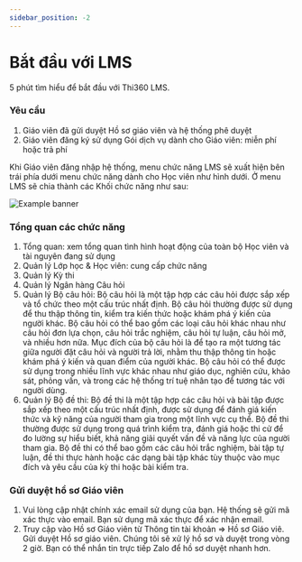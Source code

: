```yaml
---
sidebar_position: -2
---
```


# Bắt đầu với LMS

5 phút tìm hiểu để bắt đầu với Thi360 LMS.

### Yêu cầu

1. Giáo viên đã gửi duyệt Hồ sơ giáo viên và hệ thống phê duyệt
2. Giáo viên đăng ký sử dụng Gói dịch vụ dành cho Giáo viên: miễn phí hoặc trả phí

Khi Giáo viên đăng nhập hệ thống, menu chức năng LMS sẽ xuất hiện bên trái phía dưới menu chức năng dành cho Học viên như hình dưới.
Ở menu LMS sẽ chia thành các Khối chức năng như sau:

![Example banner](/img/lms/leftmenu.png)


### Tổng quan các chức năng

1. Tổng quan: xem tổng quan tình hình hoạt động của toàn bộ Học viên và tài nguyên đang sử dụng
2. Quản lý Lớp học & Học viên: cung cấp chức năng
3. Quản lý Kỳ thi
4. Quản lý Ngân hàng Câu hỏi
5. Quản lý Bộ câu hỏi: Bộ câu hỏi là một tập hợp các câu hỏi được sắp xếp và tổ chức theo một cấu trúc nhất định. Bộ câu hỏi thường được sử dụng để thu thập thông tin, kiểm tra kiến thức hoặc khám phá ý kiến của người khác. Bộ câu hỏi có thể bao gồm các loại câu hỏi khác nhau như câu hỏi đơn lựa chọn, câu hỏi trắc nghiệm, câu hỏi tự luận, câu hỏi mở, và nhiều hơn nữa. Mục đích của bộ câu hỏi là để tạo ra một tương tác giữa người đặt câu hỏi và người trả lời, nhằm thu thập thông tin hoặc khám phá ý kiến và quan điểm của người khác. Bộ câu hỏi có thể được sử dụng trong nhiều lĩnh vực khác nhau như giáo dục, nghiên cứu, khảo sát, phỏng vấn, và trong các hệ thống trí tuệ nhân tạo để tương tác với người dùng.
6. Quản lý Bộ đề thi: Bộ đề thi là một tập hợp các câu hỏi và bài tập được sắp xếp theo một cấu trúc nhất định, được sử dụng để đánh giá kiến thức và kỹ năng của người tham gia trong một lĩnh vực cụ thể. Bộ đề thi thường được sử dụng trong quá trình kiểm tra, đánh giá hoặc thi cử để đo lường sự hiểu biết, khả năng giải quyết vấn đề và năng lực của người tham gia. Bộ đề thi có thể bao gồm các câu hỏi trắc nghiệm, bài tập tự luận, đề thi thực hành hoặc các dạng bài tập khác tùy thuộc vào mục đích và yêu cầu của kỳ thi hoặc bài kiểm tra.
 
### Gửi duyệt hồ sơ Giáo viên

1. Vui lòng cập nhật chính xác email sử dụng của bạn. Hệ thống sẽ gửi mã xác thực vào email. Bạn sử dụng mã xác thực để xác nhận email.
2. Truy cập vào Hồ sơ Giáo viên từ Thông tin tài khoản => Hồ sơ Giáo viê. Gửi duyệt Hồ sơ giáo viên. Chúng tôi sẽ xử lý hồ sơ và duyệt trong vòng 2 giờ. Bạn có thể nhắn tin trực tiếp Zalo để hồ sơ duyệt nhanh hơn.
